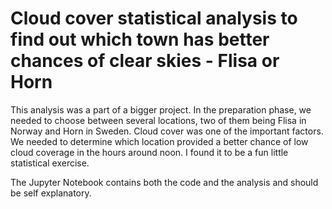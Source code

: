 # Cloud cover statistical analysis to find out which town has better chances of clear skies - Flisa or Horn

This analysis was a part of a bigger project. In the preparation phase, we needed to choose between several locations, two of them being Flisa in Norway and Horn in Sweden. Cloud cover was one of the important factors. We needed to determine which location provided a better chance of low cloud coverage in the hours around noon. I found it to be a fun little statistical exercise. 

The Jupyter Notebook contains both the code and the analysis and should be self explanatory. 

